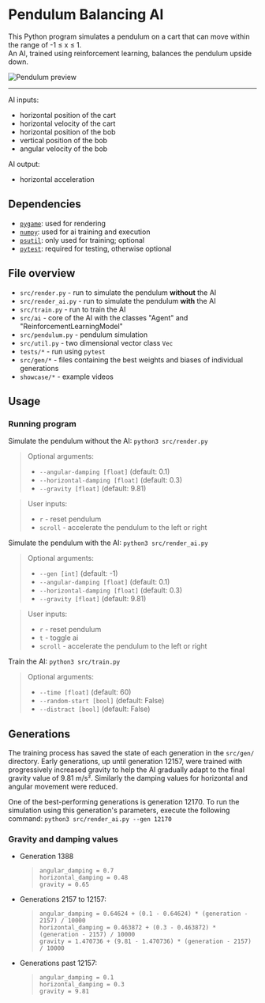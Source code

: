 # Pendulum Balancing AI

This Python program simulates a pendulum on a cart that can move within the range of -1 ≤ x ≤ 1.  
An AI, trained using reinforcement learning, balances the pendulum upside down.

![Pendulum preview](preview/pendulum.webp)

---

AI inputs:

- horizontal position of the cart
- horizontal velocity of the cart
- horizontal position of the bob
- vertical position of the bob
- angular velocity of the bob

AI output:

- horizontal acceleration

## Dependencies

- [`pygame`](https://www.pygame.org): used for rendering
- [`numpy`](https://numpy.org): used for ai training and execution
- [`psutil`](https://pypi.org/project/psutil/): only used for training; optional
- [`pytest`](https://docs.pytest.org): required for testing, otherwise optional

## File overview

- `src/render.py` - run to simulate the pendulum <b>without</b> the AI
- `src/render_ai.py` - run to simulate the pendulum <b>with</b> the AI
- `src/train.py` - run to train the AI
- `src/ai` - core of the AI with the classes "Agent" and "ReinforcementLearningModel"
- `src/pendulum.py` - pendulum simulation
- `src/util.py` - two dimensional vector class `Vec`
- `tests/*` - run using `pytest`
- `src/gen/*` - files containing the best weights and biases of individual generations
- `showcase/*` - example videos

## Usage

### Running program

Simulate the pendulum without the AI:
`python3 src/render.py`

> Optional arguments:
>
> - `--angular-damping [float]` (default: 0.1)
> - `--horizontal-damping [float]` (default: 0.3)
> - `--gravity [float]` (default: 9.81)

> User inputs:
>
> - `r` - reset pendulum
> - `scroll` - accelerate the pendulum to the left or right

Simulate the pendulum with the AI:
`python3 src/render_ai.py`

> Optional arguments:
>
> - `--gen [int]` (default: -1)
> - `--angular-damping [float]` (default: 0.1)
> - `--horizontal-damping [float]` (default: 0.3)
> - `--gravity [float]` (default: 9.81)

> User inputs:
>
> - `r` - reset pendulum
> - `t` - toggle ai
> - `scroll` - accelerate the pendulum to the left or right

Train the AI:
`python3 src/train.py`

> Optional arguments:
>
> - `--time [float]` (default: 60)
> - `--random-start [bool]` (default: False)
> - `--distract [bool]` (default: False)

## Generations

The training process has saved the state of each generation in the `src/gen/` directory. Early generations, up until generation 12157, were trained with progressively increased gravity to help the AI gradually adapt to the final gravity value of 9.81 m/s². Similarly the damping values for horizontal and angular movement were reduced.

One of the best-performing generations is generation 12170. To run the simulation using this generation's parameters, execute the following command:
`python3 src/render_ai.py --gen 12170`

### Gravity and damping values

- Generation 1388

  > ```
  > angular_damping = 0.7
  > horizontal_damping = 0.48
  > gravity = 0.65
  > ```

- Generations 2157 to 12157:

  > ```
  > angular_damping = 0.64624 + (0.1 - 0.64624) * (generation - 2157) / 10000
  > horizontal_damping = 0.463872 + (0.3 - 0.463872) * (generation - 2157) / 10000
  > gravity = 1.470736 + (9.81 - 1.470736) * (generation - 2157) / 10000
  > ```

- Generations past 12157:

  > ```
  > angular_damping = 0.1
  > horizontal_damping = 0.3
  > gravity = 9.81
  > ```
